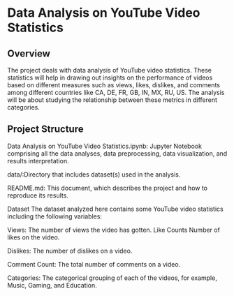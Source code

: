 # Data Analysis on YouTube Video Statistics

## Overview

The project deals with data analysis of YouTube video statistics.
These statistics will help in drawing out insights on the performance of videos based on different measures such as views, likes, dislikes, and comments among different countries like CA, DE, FR, GB, IN, MX, RU, US. The analysis will be about studying the relationship between these metrics in different categories.

## Project Structure

Data Analysis on YouTube Video Statistics.ipynb: Jupyter Notebook comprising all the data analyses, data preprocessing, data visualization, and results interpretation.

data/:Directory that includes dataset(s) used in the analysis.

README.md: This document, which describes the project and how to reproduce its results.

Dataset The dataset analyzed here contains some YouTube video statistics including the following variables:

Views: The number of views the video has gotten.
Like Counts Number of likes on the video.

Dislikes: The number of dislikes on a video.

Comment Count: The total number of comments on a video.

Categories: The categorical grouping of each of the videos, for example, Music, Gaming, and Education.
